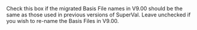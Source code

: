 Check this box if the migrated Basis File names in V9.00 should be the
same as those used in previous versions of SuperVal. Leave unchecked if
you wish to re-name the Basis Files in V9.00.
